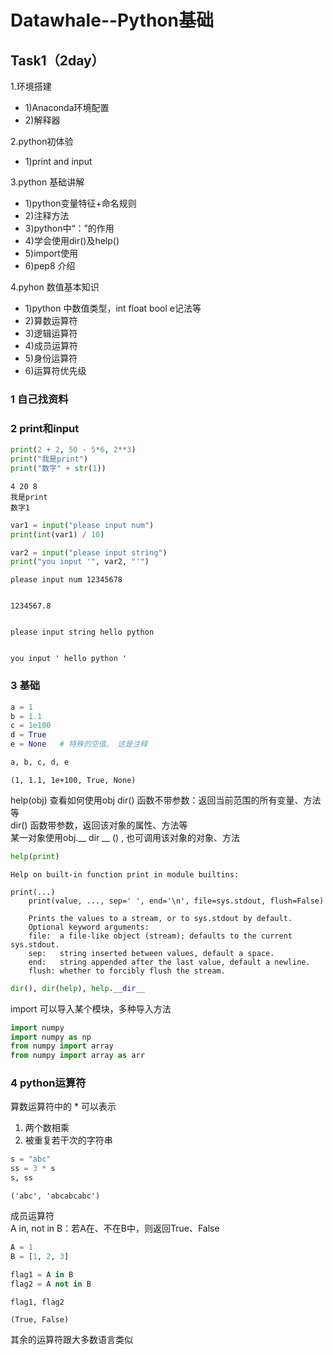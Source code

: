 
# Datawhale--Python基础

## Task1（2day）
1.环境搭建<br>
- 1)Anaconda环境配置<br>
- 2)解释器<br>

2.python初体验<br>
- 1)print and input<br>

3.python 基础讲解<br>
- 1)python变量特征+命名规则<br>
- 2)注释方法<br>
- 3)python中“：”的作用<br>
- 4)学会使用dir()及help()<br>
- 5)import使用<br>
- 6)pep8 介绍<br>

4.pyhon 数值基本知识<br>
- 1)python 中数值类型，int float bool e记法等<br>
- 2)算数运算符<br>
- 3)逻辑运算符<br>
- 4)成员运算符<br>
- 5)身份运算符<br>
- 6)运算符优先级<br>


### 1 自己找资料
### 2 print和input


```python
print(2 + 2, 50 - 5*6, 2**3)
print("我是print")
print("数字" + str(1))
```

    4 20 8
    我是print
    数字1
    


```python
var1 = input("please input num")
print(int(var1) / 10)

var2 = input("please input string")
print("you input '", var2, "'")
```

    please input num 12345678
    

    1234567.8
    

    please input string hello python
    

    you input ' hello python '
    

### 3 基础


```python
a = 1
b = 1.1
c = 1e100
d = True
e = None   # 特殊的空值， 这是注释

a, b, c, d, e
```




    (1, 1.1, 1e+100, True, None)



help(obj) 查看如何使用obj
dir() 函数不带参数：返回当前范围的所有变量、方法等<br>
dir() 函数带参数，返回该对象的属性、方法等<br>
某一对象使用obj.__ dir __ () , 也可调用该对象的对象、方法<br>


```python
help(print)
```

    Help on built-in function print in module builtins:
    
    print(...)
        print(value, ..., sep=' ', end='\n', file=sys.stdout, flush=False)
        
        Prints the values to a stream, or to sys.stdout by default.
        Optional keyword arguments:
        file:  a file-like object (stream); defaults to the current sys.stdout.
        sep:   string inserted between values, default a space.
        end:   string appended after the last value, default a newline.
        flush: whether to forcibly flush the stream.
    
    


```python
dir(), dir(help), help.__dir__
```

import 可以导入某个模块，多种导入方法


```python
import numpy
import numpy as np
from numpy import array
from numpy import array as arr
```

### 4 python运算符
算数运算符中的 * 可以表示<br>
 1. 两个数相乘
 2. 被重复若干次的字符串


```python
s = "abc"
ss = 3 * s
s, ss
```




    ('abc', 'abcabcabc')



成员运算符<br>
A in, not in B：若A在、不在B中，则返回True、False


```python
A = 1
B = [1, 2, 3]

flag1 = A in B
flag2 = A not in B

flag1, flag2
```




    (True, False)



其余的运算符跟大多数语言类似


```python

```
